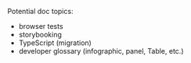 Potential doc topics:

- browser tests
- storybooking
- TypeScript (migration)
- developer glossary (infographic, panel, Table, etc.)
